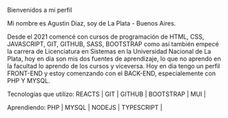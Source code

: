 Bienvenidos a mi perfil

Mi nombre es Agustin Diaz, soy de La Plata - Buenos Aires. 

Desde el 2021 comencé con cursos de programación de HTML, CSS, JAVASCRIPT, GIT, GITHUB, SASS, BOOTSTRAP como así también empecé la carrera de Licenciatura en Sistemas en la Universidad Nacional de La Plata, hoy en dia son mis dos fuentes de aprendizaje, lo que no aprendo en la facultad lo aprendo de los cursos y viceversa. Hoy en dia tengo un perfil FRONT-END y estoy comenzando con el BACK-END, especialemente con PHP Y MYSQL. 

Tecnologías que utilizo:
REACTS | GIT | GITHUB | BOOTSTRAP | MUI | 


Aprendiendo:
PHP | MYSQL | NODEJS | TYPESCRIPT |
